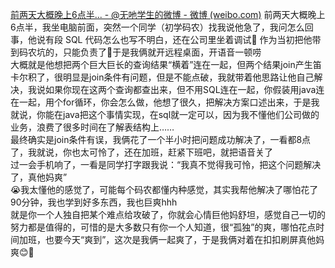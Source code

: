 [前两天大概晚上6点半... - @无吔学生的微博 - 微博 (weibo.com)](https://weibo.com/2689640062/LbuKDnccR?pagetype=fav)
前两天大概晚上6点半，我坐电脑前面，突然一个同学（初学码农）找我说他急了，我问怎么回事，他说有段 SQL 代码怎么也写不明白，还在公司里坐着调试🥴
作为当初把他带到码农坑的，只能负责了🥴于是我俩就开远程桌面，开语音一顿唠  
大概就是他想把两个巨大巨长的查询结果“横着”连在一起，但两个结果join产生笛卡尔积了，很明显是join条件有问题，但是不能点破，我就带着他思路让他自己解决，我说如果你现在这两个查询都查出来，但不用SQL连在一起，你假装用java连在一起，用个for循环，你会怎么做，他想了很久，把解决方案口述出来，于是我就说，你能在java把这个事情实现，在sql就一定可以，因为我不懂他们公司做的业务，浪费了很多时间在了解表结构上……  
最终确实是join条件有误，我俩花了一个半小时把问题成功解决了，一看都8点了，我就说，你也太可怜了，还在加班，赶紧下班吧，就把语音关了  
过一会手机响了，一看是同学打字跟我说：“我真不觉得我可怜，把这个问题解决了，真他妈爽”  
😭我太懂他的感觉了，可能每个码农都懂内种感觉，其实我帮他解决了哪怕花了90分钟，我也学到好多东西，我也巨爽hhh  
就是你一个人独自把某个难点给攻破了，你就会心情巨他妈舒坦，感觉自己一切的努力都是值得的，可惜的是大多数只有你一个人知道，很“孤独”的爽，哪怕花点时间加班，也要今天“爽到”，这次是我俩一起爽了，于是我俩对着在扣扣刷屏真他妈爽😊🤗